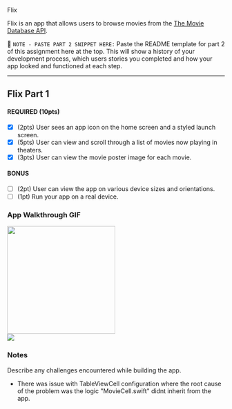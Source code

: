  Flix

Flix is an app that allows users to browse movies from the [The Movie Database API](http://docs.themoviedb.apiary.io/#).

📝 `NOTE - PASTE PART 2 SNIPPET HERE:` Paste the README template for part 2 of this assignment here at the top. This will show a history of your development process, which users stories you completed and how your app looked and functioned at each step.

---

## Flix Part 1


#### REQUIRED (10pts)
- [x] (2pts) User sees an app icon on the home screen and a styled launch screen.
- [x] (5pts) User can view and scroll through a list of movies now playing in theaters.
- [x] (3pts) User can view the movie poster image for each movie.

#### BONUS
- [ ] (2pt) User can view the app on various device sizes and orientations.
- [ ] (1pt) Run your app on a real device.

### App Walkthrough GIF

<img src="https://im4.ezgif.com/tmp/ezgif-4-471625bcb207.gif" width="250"><br>
![](https://im4.ezgif.com/tmp/ezgif-4-471625bcb207.gif)



### Notes
Describe any challenges encountered while building the app.
* There was issue with TableViewCell configuration where the root cause of the problem was the logic "MovieCell.swift" didnt inherit from the app.

